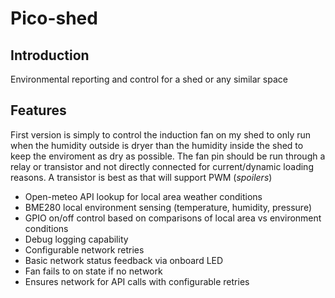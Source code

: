 # Pico-shed
## Introduction
Environmental reporting and control for a shed or any similar space

## Features
First version is simply to control the induction fan on my shed to only run when the humidity outside is dryer than the humidity inside the shed to keep the enviroment as dry as possible.
The fan pin should be run through a relay or transistor and not directly connected for current/dynamic loading reasons. A transistor is best as that will support PWM (*spoilers*)

- Open-meteo API lookup for local area weather conditions
- BME280 local environment sensing (temperature, humidity, pressure)
- GPIO on/off control based on comparisons of local area vs environment conditions
- Debug logging capability
- Configurable network retries
- Basic network status feedback via onboard LED
- Fan fails to on state if no network
- Ensures network for API calls with configurable retries 
